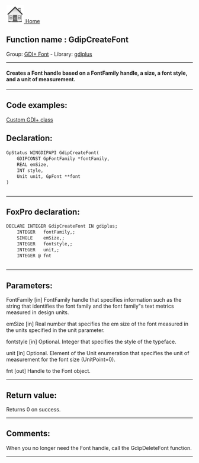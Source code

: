 [<img src="../../images/home.png"> Home ](https://github.com/VFPX/Win32API)  

## Function name : GdipCreateFont
Group: [GDI+ Font](../../functions_group.md#GDIplus_Font)  -  Library: [gdiplus](../../../libraries.md#gdiplus)  
***  


#### Creates a Font handle based on a FontFamily handle, a size, a font style, and a unit of measurement.
***  


## Code examples:
[Custom GDI+ class](../../samples/sample_450.md)  

## Declaration:
```foxpro  
GpStatus WINGDIPAPI GdipCreateFont(
	GDIPCONST GpFontFamily *fontFamily,
	REAL emSize,
	INT style,
	Unit unit, GpFont **font
)
  
```  
***  


## FoxPro declaration:
```foxpro  
DECLARE INTEGER GdipCreateFont IN gdiplus;
	INTEGER   fontFamily,;
	SINGLE    emSize,;
	INTEGER   fontstyle,;
	INTEGER   unit,;
	INTEGER @ fnt
  
```  
***  


## Parameters:
FontFamily
[in] FontFamily handle that specifies information such as the string that identifies the font family and the font family"s text metrics measured in design units. 

emSize
[in] Real number that specifies the em size of the font measured in the units specified in the unit parameter. 

fontstyle
[in] Optional. Integer that specifies the style of the typeface.

unit
[in] Optional. Element of the Unit enumeration that specifies the unit of measurement for the font size (UnitPoint=0). 

fnt
[out] Handle to the Font object.  
***  


## Return value:
Returns 0 on success.  
***  


## Comments:
When you no longer need the Font handle, call the GdipDeleteFont function.   
  
***  

